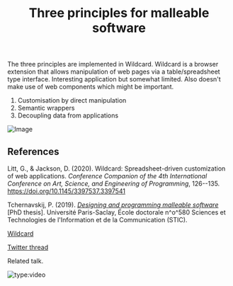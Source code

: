 ﻿---
tags: software
title: Three principles for malleable software
type: note
---
The three principles are implemented in Wildcard. Wildcard is a browser extension that allows manipulation of web pages via a table/spreadsheet type interface.  Interesting application but somewhat limited. Also doesn't make use of web components which might be important.

1. Customisation by direct manipulation
2. Semantic wrappers
3. Decoupling data from applications

![Image](https://pbs.twimg.com/media/Em9Qw30XEAYxBK9?format=jpg&name=small)


## References

Litt, G., & Jackson, D. (2020). Wildcard: Spreadsheet-driven customization of web applications. *Conference Companion of the 4th International Conference on Art, Science, and Engineering of Programming*, 126--135\. <https://doi.org/10.1145/3397537.3397541>

Tchernavskij, P. (2019). *[Designing and programming malleable software](https://tcher.tech/publications/PhilipTchernavskij_PhDThesis.pdf)* [PhD thesis]. Université Paris-Saclay, École doctorale n^o^580 Sciences et Technologies de l'Information et de la Communication (STIC).

[Wildcard](https://www.geoffreylitt.com/wildcard/#onward-2020-talk)

[Twitter thread](https://twitter.com/geoffreylitt/status/1328375258592710661)

Related talk.

![type:video](https://www.youtube.com/embed/SM26UoK8Ohw?si=6hnHHOq5JlJvnWYS)